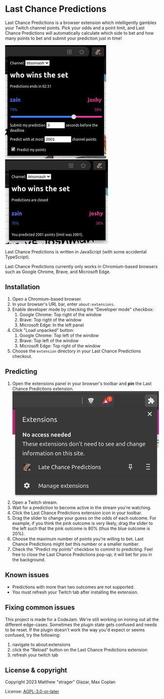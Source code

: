 # Last Chance Predictions

Last Chance Predictions is a browser extension which intelligently gambles your
Twitch channel points. Pick your odds and a point limit, and Last Chance
Predictions will automatically calculate which side to bet and how many points
to bet and submit your prediction just in time!

![](./docs/open-prediction.png)![](./docs/closed-prediction.png)

Last Chance Predictions is written in JavaScript (with some accidental
TypeScript).

Last Chance Predictions currently only works in Chromium-based browsers such as
Google Chrome, Brave, and Microsoft Edge.

## Installation

1. Open a Chromium-based browser.
2. In your browser's URL bar, enter `about:extensions`.
3. Enable developer mode by checking the "Developer mode" checkbox:
   1. Google Chrome: Top right of the window
   2. Brave: Top right of the window
   3. Microsoft Edge: In the left panel
4. Click "Load unpacked" button:
   1. Google Chrome: Top left of the window
   2. Brave: Top left of the window
   3. Microsoft Edge: Top right of the window
5. Choose the `extension` directory in your Last Chance Predictions checkout.

## Predicting

1. Open the extensions panel in your browser's toolbar and **pin** the Last
   Chance Predictions extension.
   ![](./docs/pin-extension.png)
2. Open a Twitch stream.
3. Wait for a prediction to become active in the stream you're watching.
4. Click the Last Chance Predictions extension icon in your toolbar.
5. Drag the slider to change your guess on the odds of each outcome. For
   example, if you think the pink outcome is very likely, drag the slider to the
   left such that the pink outcome is 80% (thus the blue outcome is 20%).
6. Choose the maximum number of points you're willing to bet. Last Chance
   Predictions might bet this number or a smaller number.
7. Check the "Predict my points" checkbox to commit to predicting. Feel free to
   close the Last Chance Predictions pop-up; it will bet for you in the
   background.

## Known issues

- Predictions with more than two outcomes are not supported.
- You must refresh your Twitch tab after installing the extension.

## Fixing common issues

This project is made for a CodeJam. We're still working on ironing out all the
different edge-cases. Sometimes the plugin state gets confused and needs to be
reset.
If the plugin doesn't work the way you'd expect or seems confused, try the following:

1. navigate to about:extensions
2. click the "Reload" button on the Last Chance Predictions extension
3. refresh your twitch tab

## License & copyright

Copyright 2023 Matthew "strager" Glazar, Max Coplan

License: [AGPL-3.0-or-later](./LICENSE.txt)
